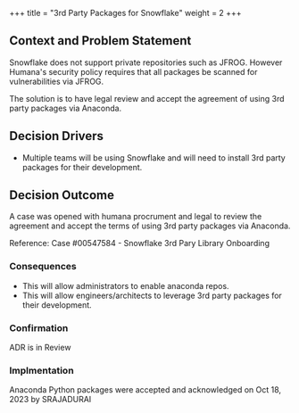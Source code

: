 +++
title = "3rd Party Packages for Snowflake"
weight = 2
+++

## Context and Problem Statement

Snowflake does not support private repositories such as JFROG. However Humana's security policy requires that all packages be scanned for vulnerabilities via JFROG.

The solution is to have legal review and accept the agreement of using 3rd party packages via Anaconda.

<!-- This is an optional element. Feel free to remove. -->
## Decision Drivers

* Multiple teams will be using Snowflake and will need to install 3rd party packages for their development.

## Decision Outcome

A case was opened with humana procrument and legal to review the agreement and accept the terms of using 3rd party packages via Anaconda.

Reference:
Case #00547584 - Snowflake 3rd Pary Library Onboarding

### Consequences

* This will allow administrators to enable anaconda repos. 
* This will allow engineers/architects to leverage 3rd party packages for their development.
 
<!-- This is an optional element. Feel free to remove. -->

### Confirmation

ADR is in Review

### Implmentation

Anaconda Python packages were accepted and acknowledged on Oct 18, 2023 by SRAJADURAI
